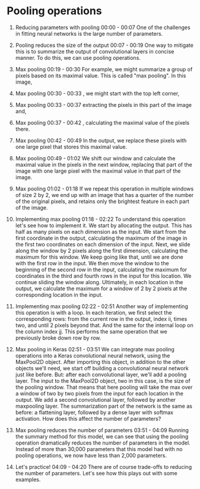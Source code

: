 # Pooling operations

1. Reducing parameters with pooling
00:00 - 00:07
One of the challenges in fitting neural networks is the large number of parameters.

2. Pooling reduces the size of the output
00:07 - 00:19
One way to mitigate this is to summarize the output of convolutional layers in concise manner. To do this, we can use pooling operations.

3. Max pooling
00:19 - 00:30
For example, we might summarize a group of pixels based on its maximal value. This is called "max pooling". In this image,

4. Max pooling
00:30 - 00:33
, we might start with the top left corner,

5. Max pooling
00:33 - 00:37
extracting the pixels in this part of the image and,

6. Max pooling
00:37 - 00:42
, calculating the maximal value of the pixels there.

7. Max pooling
00:42 - 00:49
In the output, we replace these pixels with one large pixel that stores this maximal value.

8. Max pooling
00:49 - 01:02
We shift our window and calculate the maximal value in the pixels in the next window, replacing that part of the image with one large pixel with the maximal value in that part of the image.

9. Max pooling
01:02 - 01:18
If we repeat this operation in multiple windows of size 2 by 2, we end up with an image that has a quarter of the number of the original pixels, and retains only the brightest feature in each part of the image.

10. Implementing max pooling
01:18 - 02:22
To understand this operation let's see how to implement it. We start by allocating the output. This has half as many pixels on each dimension as the input. We start from the first coordinate in the output, calculating the maximum of the image in the first two coordinates on each dimension of the input. Next, we slide along the window by 2 pixels along the first dimension, calculating the maximum for this window. We keep going like that, until we are done with the first row in the input. We then move the window to the beginning of the second row in the input, calculating the maximum for coordinates in the third and fourth rows in the input for this location. We continue sliding the window along. Ultimately, in each location in the output, we calculate the maximum for a window of 2 by 2 pixels at the corresponding location in the input.

11. Implementing max pooling
02:22 - 02:51
Another way of implementing this operation is with a loop. In each iteration, we first select the corresponding rows: from the current row in the output, index ii, times two, and until 2 pixels beyond that. And the same for the internal loop on the column index jj. This performs the same operation that we previously broke down row by row.

12. Max pooling in Keras
02:51 - 03:51
We can integrate max pooling operations into a Keras convolutional neural network, using the MaxPool2D object. After importing this object, in addition to the other objects we'll need, we start off building a convolutional neural network just like before. But: after each convolutional layer, we'll add a pooling layer. The input to the MaxPool2D object, two in this case, is the size of the pooling window. That means that here pooling will take the max over a window of two by two pixels from the input for each location in the output. We add a second convolutional layer, followed by another maxpooling layer. The summarization part of the network is the same as before: a flattening layer, followed by a dense layer with softmax activation. How does this affect the number of parameters?

13. Max pooling reduces the number of parameters
03:51 - 04:09
Running the summary method for this model, we can see that using the pooling operation dramatically reduces the number of parameters in the model. Instead of more than 30,000 parameters that this model had with no pooling operations, we now have less than 2,000 parameters.

14. Let's practice!
04:09 - 04:20
There are of course trade-offs to reducing the number of parameters. Let's see how this plays out with some examples.